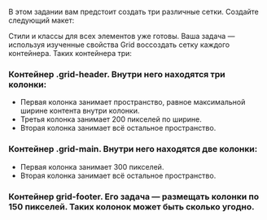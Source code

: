 В этом задании вам предстоит создать три различные сетки. Создайте следующий макет:


Стили и классы для всех элементов уже готовы. Ваша задача — используя изученные свойства Grid воссоздать сетку каждого контейнера. Таких контейнера три:

### Контейнер .grid-header. Внутри него находятся три колонки:
* Первая колонка занимает пространство, равное максимальной ширине контента внутри колонки.
* Третья колонка занимает 200 пикселей по ширине.
* Вторая колонка занимает всё остальное пространство.

### Контейнер .grid-main. Внутри него находятся две колонки:
* Первая колонка занимает 300 пикселей.
* Вторая колонка занимает всё остальное пространство.

### Контейнер grid-footer. Его задача — размещать колонки по 150 пикселей. Таких колонок может быть сколько угодно.
